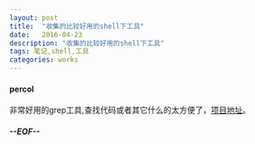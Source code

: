 ```yaml
---
layout: post
title:  "收集的比较好用的shell下工具"
date:   2016-04-23
description: "收集的比较好用的shell下工具"
tags: 笔记,shell,工具
categories: works
---
```


#### percol 
非常好用的grep工具,查找代码或者其它什么的太方便了，[项目地址](https://github.com/mooz/percol)。


##### --EOF--



